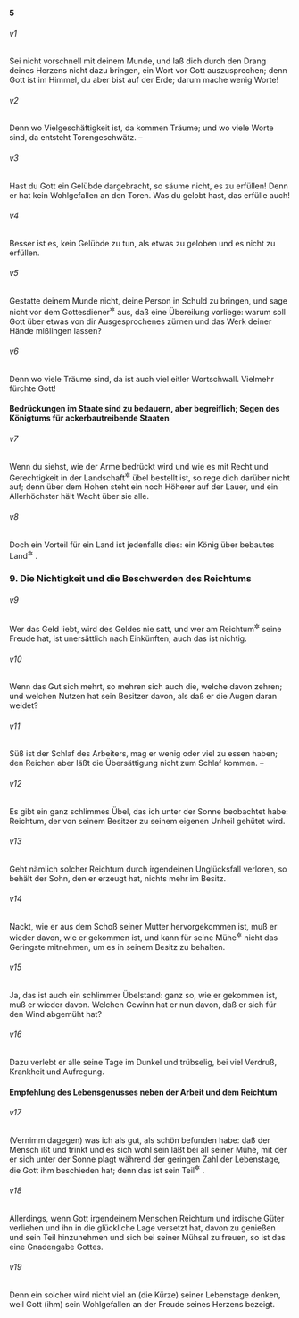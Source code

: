 __5__

###### v1
Sei nicht vorschnell mit deinem Munde, und laß dich durch den Drang deines Herzens nicht dazu bringen, ein Wort vor Gott auszusprechen; denn Gott ist im Himmel, du aber bist auf der Erde; darum mache wenig Worte!

###### v2
Denn wo Vielgeschäftigkeit ist, da kommen Träume; und wo viele Worte sind, da entsteht Torengeschwätz. –

###### v3
Hast du Gott ein Gelübde dargebracht, so säume nicht, es zu erfüllen! Denn er hat kein Wohlgefallen an den Toren. Was du gelobt hast, das erfülle auch!

###### v4
Besser ist es, kein Gelübde zu tun, als etwas zu geloben und es nicht zu erfüllen.

###### v5
Gestatte deinem Munde nicht, deine Person in Schuld zu bringen, und sage nicht vor dem Gottesdiener<sup title="= Priester">&#x2732;</sup>
 aus, daß eine Übereilung vorliege: warum soll Gott über etwas von dir Ausgesprochenes zürnen und das Werk deiner Hände mißlingen lassen?

###### v6
Denn wo viele Träume sind, da ist auch viel eitler Wortschwall. Vielmehr fürchte Gott!

#### Bedrückungen im Staate sind zu bedauern, aber begreiflich; Segen des Königtums für ackerbautreibende Staaten


###### v7
Wenn du siehst, wie der Arme bedrückt wird und wie es mit Recht und Gerechtigkeit in der Landschaft<sup title="= in deinem Lande oder: Volke">&#x2732;</sup>
 übel bestellt ist, so rege dich darüber nicht auf; denn über dem Hohen steht ein noch Höherer auf der Lauer, und ein Allerhöchster hält Wacht über sie alle.

###### v8
Doch ein Vorteil für ein Land ist jedenfalls dies: ein König über bebautes Land<sup title="oder: Feld">&#x2732;</sup>
.

### 9. Die Nichtigkeit und die Beschwerden des Reichtums


###### v9
Wer das Geld liebt, wird des Geldes nie satt, und wer am Reichtum<sup title="= Überfluß">&#x2732;</sup>
 seine Freude hat, ist unersättlich nach Einkünften; auch das ist nichtig.

###### v10
Wenn das Gut sich mehrt, so mehren sich auch die, welche davon zehren; und welchen Nutzen hat sein Besitzer davon, als daß er die Augen daran weidet?

###### v11
Süß ist der Schlaf des Arbeiters, mag er wenig oder viel zu essen haben; den Reichen aber läßt die Übersättigung nicht zum Schlaf kommen. –

###### v12
Es gibt ein ganz schlimmes Übel, das ich unter der Sonne beobachtet habe: Reichtum, der von seinem Besitzer zu seinem eigenen Unheil gehütet wird.

###### v13
Geht nämlich solcher Reichtum durch irgendeinen Unglücksfall verloren, so behält der Sohn, den er erzeugt hat, nichts mehr im Besitz.

###### v14
Nackt, wie er aus dem Schoß seiner Mutter hervorgekommen ist, muß er wieder davon, wie er gekommen ist, und kann für seine Mühe<sup title="oder: von seinem mühsam Erworbenen">&#x2732;</sup>
 nicht das Geringste mitnehmen, um es in seinem Besitz zu behalten.

###### v15
Ja, das ist auch ein schlimmer Übelstand: ganz so, wie er gekommen ist, muß er wieder davon. Welchen Gewinn hat er nun davon, daß er sich für den Wind abgemüht hat?

###### v16
Dazu verlebt er alle seine Tage im Dunkel und trübselig, bei viel Verdruß, Krankheit und Aufregung.

#### Empfehlung des Lebensgenusses neben der Arbeit und dem Reichtum


###### v17
(Vernimm dagegen) was ich als gut, als schön befunden habe: daß der Mensch ißt und trinkt und es sich wohl sein läßt bei all seiner Mühe, mit der er sich unter der Sonne plagt während der geringen Zahl der Lebenstage, die Gott ihm beschieden hat; denn das ist sein Teil<sup title="= seine Bestimmung">&#x2732;</sup>
.

###### v18
Allerdings, wenn Gott irgendeinem Menschen Reichtum und irdische Güter verliehen und ihn in die glückliche Lage versetzt hat, davon zu genießen und sein Teil hinzunehmen und sich bei seiner Mühsal zu freuen, so ist das eine Gnadengabe Gottes.

###### v19
Denn ein solcher wird nicht viel an (die Kürze) seiner Lebenstage denken, weil Gott (ihm) sein Wohlgefallen an der Freude seines Herzens bezeigt.